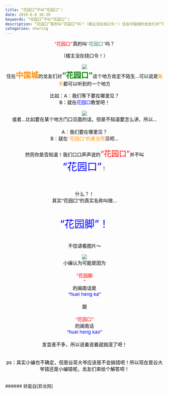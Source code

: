 ```yaml
---
title: “花园口”不叫“花园口”！
date: 2018-6-6 16:39
keywords: “花园口”不叫“花园口”！
description: “花园口”真的叫“花园口”吗？（楼主没在绕口令！）住在中国城的龙友们对“花园口”这个地方肯定不陌生...可以说是每天都可以听到的一个地方比如：A：我们等下要在哪里见？B：就在花园口教堂吧！或者...比如要在某个地方门口见面的话，但是不知道要怎么讲，所以...A：我们要在哪里见？B：就在“花园口”的麦当劳见吧...然而你是否知道！我们口口声声说的“花园口”并不叫“花园口”！什么？！其实“花园口”的真实名称叫做...“花园脚”！不信请看图片～小编认为可能是因为“花园脚”的闽南话是“huei heng ka” 跟 “花园口”的闽南话“huei heng kao” 发音差不多，所以说着说着就搞混了吧！ps：其实小编也不确定，但是谷哥大爷应该是不会搞错吧！所以现在是谷大爷错还是小编错呢，龙友们来给个解答吧！
categories: sharing
---
```

<td class="t_f" id="postmessage_1396505">

<div align="center"><div align="left"><div align="center"><font style="background-color:white"><font face="system-ui, -apple-system, BlinkMacSystemFont, &amp;quot;"><font style="font-size:15px"><font color="#ff0000">“花园口”</font><font color="#000000">真的叫</font><font color="#2e8b57">“花园口”</font><font color="#000000">吗？</font></font></font></font></div></div></div><br/>
<div align="center"><div align="left"><div align="center"><font style="background-color:white"><font face="system-ui, -apple-system, BlinkMacSystemFont, &amp;quot;"><font style="font-size:15px"><font color="#000000">（楼主没在绕口令！）<br/>
</font></font></font></font></div></div></div><br/>
<div align="center">

<img aid="848900" data-cf-modified-d81096ce4bfb53613af94d95-="" file="data/attachment/forum/201806/06/163521sxq9xgq3xghotiio.jpg.thumb.jpg" id="aimg_848900" inpost="1" onclick="" onmouseover="" src="http://www.flw.ph/data/attachment/forum/201806/06/163521sxq9xgq3xghotiio.jpg" style="cursor:pointer" zoomfile="data/attachment/forum/201806/06/163521sxq9xgq3xghotiio.jpg"/>


<div align="left"><div align="center"><font style="background-color:white"><font face="system-ui, -apple-system, BlinkMacSystemFont, &amp;quot;"><font color="#000000"><font style="font-size:15px">住在</font></font><font size="5"><font color="#ff8c00"><strong>中国城</strong></font></font><font color="#000000"><font style="font-size:15px">的龙友们对</font></font><font size="5"><font color="#008000"><strong>“花园口”</strong></font></font><font color="#000000"><font style="font-size:15px">这个地方肯定不陌生...可以说是</font></font><font color="#ff8c00"><font style="font-size:15px">每天</font></font><font color="#000000"><font style="font-size:15px">都可以听到的一个地方<br/>
</font></font></font></font></div></div></div><br/>
<div align="center"><div align="left"><div align="center"><font style="background-color:white"><font face="system-ui, -apple-system, BlinkMacSystemFont, &amp;quot;"><font color="#000000"><font style="font-size:15px">比如：A：我们等下要在哪里见？</font></font></font></font></div><div align="center"><font style="background-color:white"><font face="system-ui, -apple-system, BlinkMacSystemFont, &amp;quot;"><font color="#000000"><font style="font-size:15px">B：就在</font></font><font color="#0000ff"><font style="font-size:15px">花园口</font></font><font color="#000000"><font style="font-size:15px">教堂吧！</font></font></font></font></div></div></div><br/>
<div align="center"><div align="left"><font style="background-color:white"></font></div>

<img aid="848899" data-cf-modified-d81096ce4bfb53613af94d95-="" file="data/attachment/forum/201806/06/163520y9epnge2dh66hq21.png.thumb.jpg" id="aimg_848899" inpost="1" onclick="" onmouseover="" src="http://www.flw.ph/data/attachment/forum/201806/06/163520y9epnge2dh66hq21.png" style="cursor:pointer" zoomfile="data/attachment/forum/201806/06/163520y9epnge2dh66hq21.png"/>


<div align="left"><div align="center"><font style="background-color:white"><font face="system-ui, -apple-system, BlinkMacSystemFont, &amp;quot;"><font color="#000000"><font style="font-size:15px">或者...比如要在某个地方门口见面的话，但是不知道要怎么讲，所以...</font></font></font></font></div><div align="center"><font style="background-color:white"><font face="system-ui, -apple-system, BlinkMacSystemFont, &amp;quot;"><font color="#000000"><font style="font-size:15px"><br/>
</font></font></font></font></div><div align="center"><font style="background-color:white"><font face="system-ui, -apple-system, BlinkMacSystemFont, &amp;quot;"><font color="#000000"><font style="font-size:15px">A：我们要在哪里见？</font></font></font></font></div><div align="center"><font style="background-color:white"><font face="system-ui, -apple-system, BlinkMacSystemFont, &amp;quot;"><font color="#000000"><font style="font-size:15px">B：就在</font></font><font color="#ff8c00"><font style="font-size:15px">“花园口”的麦当劳</font></font><font color="#000000"><font style="font-size:15px">见吧...</font></font></font></font></div><div align="center"><font style="background-color:white"><font face="system-ui, -apple-system, BlinkMacSystemFont, &amp;quot;"><font color="#000000"><font style="font-size:15px"><br/>
</font></font></font></font></div><div align="center"><font style="background-color:white"><font face="system-ui, -apple-system, BlinkMacSystemFont, &amp;quot;"><font color="#000000"><font style="font-size:15px">然而你是否知道！我们口口声声说的</font></font><font size="5"><font color="#ff0000">“花园口”</font></font><font color="#000000"><font style="font-size:15px">并不叫</font></font></font></font></div></div><font face="system-ui, -apple-system, BlinkMacSystemFont, &amp;quot;"><font size="6"><font color="#0000ff">“花园口”</font></font></font><font style="color:rgb(0, 0, 0)"><font face="system-ui, -apple-system, BlinkMacSystemFont, &amp;quot"><font style="font-size:15px">！</font></font></font></div><br/>
<div align="center"><div align="left"><div align="center"><font style="background-color:white"><font face="system-ui, -apple-system, BlinkMacSystemFont, &amp;quot;"><font color="#000000"><font style="font-size:15px"><br/>
</font></font></font></font></div><div align="center"><font style="background-color:white"><font face="system-ui, -apple-system, BlinkMacSystemFont, &amp;quot;"><font color="#000000"><font style="font-size:15px"><br/>
</font></font></font></font></div><div align="center"><font style="background-color:white"><font face="system-ui, -apple-system, BlinkMacSystemFont, &amp;quot;"><font color="#000000"><font style="font-size:15px">什么？！</font></font></font></font></div></div><img alt="" border="0" onclick="" onmouseover="" smilieid="6" src="static/image/smiley/default/shocked.gif"/><div align="left"><div align="center"><font style="background-color:white"><font face="system-ui, -apple-system, BlinkMacSystemFont, &amp;quot;"><font color="#000000"><font style="font-size:15px">其实“花园口”的真实名称叫做...</font></font></font></font></div><div align="center"><font style="background-color:white"><font face="system-ui, -apple-system, BlinkMacSystemFont, &amp;quot;"><font size="6"><font color="#0000ff"><br/>
</font></font></font></font></div><div align="center"><font style="background-color:white"><font face="system-ui, -apple-system, BlinkMacSystemFont, &amp;quot;"><font size="6"><font color="#0000ff">“花园脚”！</font></font></font></font></div><div align="center"><font style="background-color:white"><font face="system-ui, -apple-system, BlinkMacSystemFont, &amp;quot;"><font color="#000000"><font style="font-size:15px"><br/>
</font></font></font></font></div><div align="center"><font style="background-color:white"><font face="system-ui, -apple-system, BlinkMacSystemFont, &amp;quot;"><font color="#000000"><font style="font-size:15px"><br/>
</font></font></font></font></div><div align="center"><font style="background-color:white"><font face="system-ui, -apple-system, BlinkMacSystemFont, &amp;quot;"><font color="#000000"><font style="font-size:15px">不信请看图片～</font></font></font></font></div></div></div><br/>
<div align="center">

<img aid="848901" data-cf-modified-d81096ce4bfb53613af94d95-="" file="data/attachment/forum/201806/06/163523gi0zkuzpsk19d9pb.jpg.thumb.jpg" id="aimg_848901" inpost="1" onclick="" onmouseover="" src="http://www.flw.ph/data/attachment/forum/201806/06/163523gi0zkuzpsk19d9pb.jpg" style="cursor:pointer" zoomfile="data/attachment/forum/201806/06/163523gi0zkuzpsk19d9pb.jpg"/>


<div align="left"><div align="center"><font face="system-ui, -apple-system, BlinkMacSystemFont, &amp;quot;"><font color="#000000"><font style="font-size:15px">小编认为可能是因为</font></font></font></div></div><font color="#ff0000"><font face="system-ui, -apple-system, BlinkMacSystemFont, &amp;quot;"><font style="font-size:15px"><div align="center"><font color="#ff0000"><font face="system-ui, -apple-system, BlinkMacSystemFont, &amp;quot;"><font style="font-size:15px"><br/>
</font></font></font></div>“花园脚</font></font><div align="left"><div align="center"><font face="system-ui, -apple-system, BlinkMacSystemFont, &amp;quot;"><font style="font-size:15px">”</font></font></div></div></font><div align="left"><div align="center"><font style="color:rgb(0, 0, 0)"><font face="system-ui, -apple-system, BlinkMacSystemFont, &amp;quot;"><font style="font-size:15px">的闽南话是</font></font></font></div></div><div align="left"><div align="center"><font face="system-ui, -apple-system, BlinkMacSystemFont, &amp;quot;"><font style="font-size:15px"><font color="#0000ff">“huei heng ka”</font></font></font></div></div><div align="left"><div align="center"><font style="color:rgb(0, 0, 0)"><font face="system-ui, -apple-system, BlinkMacSystemFont, &amp;quot;"><font style="font-size:15px"><br/>
</font></font></font></div><div align="center"><font style="color:rgb(0, 0, 0)"><font face="system-ui, -apple-system, BlinkMacSystemFont, &amp;quot;"><font style="font-size:15px"> 跟 </font></font></font></div></div><div align="left"><div align="center"><font face="system-ui, -apple-system, BlinkMacSystemFont, &amp;quot;"><font style="font-size:15px"><font color="#ff0000"><br/>
</font></font></font></div><div align="center"><font face="system-ui, -apple-system, BlinkMacSystemFont, &amp;quot;"><font style="font-size:15px"><font color="#ff0000">“花园口”</font></font></font></div></div><div align="left"><div align="center"><font style="color:rgb(0, 0, 0)"><font face="system-ui, -apple-system, BlinkMacSystemFont, &amp;quot;"><font style="font-size:15px">的闽南话</font></font></font></div></div><div align="left"><div align="center"><font face="system-ui, -apple-system, BlinkMacSystemFont, &amp;quot;"><font style="font-size:15px"><font color="#0000ff">“huei heng kao”</font></font></font></div></div><div align="left"><div align="center"><font style="color:rgb(0, 0, 0)"><font face="system-ui, -apple-system, BlinkMacSystemFont, &amp;quot;"><font style="font-size:15px"><br/>
</font></font></font></div><div align="center"><font style="color:rgb(0, 0, 0)"><font face="system-ui, -apple-system, BlinkMacSystemFont, &amp;quot;"><font style="font-size:15px"> 发音差不多，所以说着说着就搞混了吧！</font></font></font></div></div></div><br/>
<div align="center"><div align="left"><div align="center"><font face="system-ui, -apple-system, BlinkMacSystemFont, &amp;quot;"><font color="#000000"><font style="font-size:15px"><br/>
</font></font></font></div><div align="center"><font face="system-ui, -apple-system, BlinkMacSystemFont, &amp;quot;"><font color="#000000"><font style="font-size:15px">ps：其实小编也不确定，但是谷哥大爷应该是不会搞错吧！所以现在是谷大爷错还是小编错呢，龙友们来给个解答吧！</font></font></font></div></div></div><br/>
<br/>
</td>
###### 转载自[菲龙网]